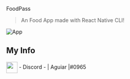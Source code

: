 FoodPass
> An Food App made with React Native CLI!
<div style="display: flex">


<img src="https://media.discordapp.net/attachments/955093666807054386/1036038770123878441/198854008-f03dfb9d-f105-4829-a21b-1aae9796a003.gif" alt="App">




</div>



 
 ## My Info
 <img height="30em" align="center"  src="https://media.discordapp.net/attachments/955093666807054386/1021046330078011432/discord-logo-4-1.png?width=533&height=533" /> - Discord - | Aguiar |#0965
